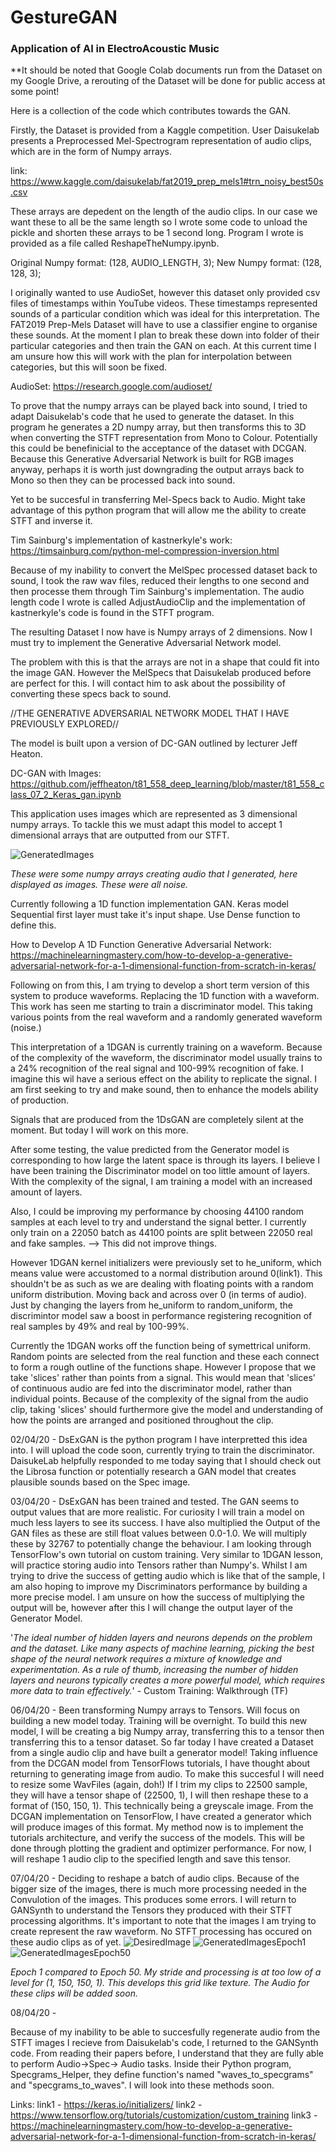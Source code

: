 # GestureGAN
### Application of AI in ElectroAcoustic Music

**It should be noted that Google Colab documents run from the Dataset on my Google Drive, a rerouting of the Dataset will be done for public access at some point!

Here is a collection of the code which contributes towards the GAN. 

Firstly, the Dataset is provided from a Kaggle competition. User Daisukelab presents a Preprocessed Mel-Spectrogram representation of audio clips, which are in the form of Numpy arrays.

link: https://www.kaggle.com/daisukelab/fat2019_prep_mels1#trn_noisy_best50s.csv

These arrays are depedent on the length of the audio clips. In our case we want these to all be the same length so I wrote some code to unload the pickle and shorten these arrays to be 1 second long. Program I wrote is provided as a file called ReshapeTheNumpy.ipynb.

Original Numpy format: (128, AUDIO_LENGTH, 3);
New Numpy format: (128, 128, 3);

I originally wanted to use AudioSet, however this dataset only provided csv files of timestamps within YouTube videos. These timestamps represented sounds of a particular condition which was ideal for this interpretation. The FAT2019 Prep-Mels Dataset will have to use a classifier engine to organise these sounds. At the moment I plan to break these down into folder of their particular categories and then train the GAN on each. At this current time I am unsure how this will work with the plan for interpolation between categories, but this will soon be fixed.

AudioSet: https://research.google.com/audioset/

To prove that the numpy arrays can be played back into sound, I tried to adapt Daisukelab's code that he used to generate the dataset. In this program he generates a 2D numpy array, but then transforms this to 3D when converting the STFT representation from Mono to Colour. Potentially this could be benefinicial to the acceptance of the dataset with DCGAN. Because this Generative Adversarial Network is built for RGB images anyway, perhaps it is worth just downgrading the output arrays back to Mono so then they can be processed back into sound.

Yet to be succesful in transferring Mel-Specs back to Audio. Might take advantage of this python program that will allow me the ability to create STFT and inverse it.

Tim Sainburg's implementation of kastnerkyle's work: https://timsainburg.com/python-mel-compression-inversion.html

Because of my inability to convert the MelSpec processed dataset back to sound, I took the raw wav files, reduced their lengths to one second and then processe them through Tim Sainburg's implementation. The audio length code I wrote is called AdjustAudioClip and the implementation of kastnerkyle's code is found in the STFT program.

The resulting Dataset I now have is Numpy arrays of 2 dimensions. Now I must try to implement the Generative Adversarial Network model.

The problem with this is that the arrays are not in a shape that could fit into the image GAN. However the MelSpecs that Daisukelab produced before are perfect for this. I will contact him to ask about the possibility of converting these specs back to sound.


//THE GENERATIVE ADVERSARIAL NETWORK MODEL THAT I HAVE PREVIOUSLY EXPLORED//

The model is built upon a version of DC-GAN outlined by lecturer Jeff Heaton.

DC-GAN with Images: https://github.com/jeffheaton/t81_558_deep_learning/blob/master/t81_558_class_07_2_Keras_gan.ipynb

This application uses images which are represented as 3 dimensional numpy arrays. To tackle this we must adapt this model to accept 1 dimensional arrays that are outputted from our STFT.

![GeneratedImages](https://github.com/djcustard/GestureGAN/blob/master/ADevelopedImage.png)

<i> These were some numpy arrays creating audio that I generated, here displayed as images. These were all noise.</i>

Currently following a 1D function implementation GAN. Keras model Sequential first layer must take it's input shape. Use Dense function to define this.

How to Develop A 1D Function Generative Adversarial Network: https://machinelearningmastery.com/how-to-develop-a-generative-adversarial-network-for-a-1-dimensional-function-from-scratch-in-keras/

Following on from this, I am trying to develop a short term version of this system to produce waveforms. Replacing the 1D function with a waveform. This work has seen me starting to train a discriminator model. This taking various points from the real waveform and a randomly generated waveform (noise.)

This interpretation of a 1DGAN is currently training on a waveform. Because of the complexity of the waveform, the discriminator model usually trains to a 24% recognition of the real signal and 100-99% recognition of fake. I imagine this wil have a serious effect on the ability to replicate the signal. I am first seeking to try and make sound, then to enhance the models ability of production.

Signals that are produced from the 1DsGAN are completely silent at the moment. But today I will work on this more.

After some testing, the value predicted from the Generator model is corresponding to how large the latent space is through its layers. I believe I have been training the Discriminator model on too little amount of layers. With the complexity of the signal, I am training a model with an increased amount of layers.

Also, I could be improving my performance by choosing 44100 random samples at each level to try and understand the signal better. I currently only train on a 22050 batch as 44100 points are split between 22050 real and fake samples. --> This did not improve things.

However 1DGAN kernel initializers were previously set to he_uniform, which means value were accustomed to a normal distribution around 0(link1). This shouldn't be as such as we are dealing with floating points with a random uniform distribution. Moving back and across over 0 (in terms of audio). Just by changing the layers from he_uniform to random_uniform, the discrimintor model saw a boost in performance registering recognition of real samples by 49% and real by 100-99%.

Currently the 1DGAN works off the function being of symettrical uniform. Random points are selected from the real function and these each connect to form a rough outline of the functions shape. However I propose that we take 'slices' rather than points from a signal. This would mean that 'slices' of continuous audio are fed into the discriminator model, rather than individual points. Because of the complexity of the signal from the audio clip, taking 'slices' should furthermore give the model and understanding of how the points are arranged and positioned throughout the clip.

02/04/20 - DsExGAN is the python program I have interpretted this idea into. I will upload the code soon, currently trying to train the discriminator. DaisukeLab helpfully responded to me today saying that I should check out the Librosa function or potentially research a GAN model that creates plausible sounds based on the Spec image.

03/04/20 - DsExGAN has been trained and tested. The GAN seems to output values that are more realistic. For curiosity I will train a model on much less layers to see its success. I have also multiplied the Output of the GAN files as these are still float values between 0.0-1.0. We will multiply these by 32767 to potentially change the behaviour. I am looking through TensorFlow's own tutorial on custom training. Very similar to 1DGAN lesson, will practice storing audio into Tensors rather than Numpy's. Whilst I am trying to drive the success of getting audio which is like that of the sample, I am also hoping to improve my Discriminators performance by building a more precise model. I am unsure on how the success of multiplying the output will be, however after this I will change the output layer of the Generator Model.

'<i>The ideal number of hidden layers and neurons depends on the problem and the dataset. Like many aspects of machine learning, picking the best shape of the neural network requires a mixture of knowledge and experimentation. As a rule of thumb, increasing the number of hidden layers and neurons typically creates a more powerful model, which requires more data to train effectively.</i>' - Custom Training: Walkthrough (TF)

06/04/20 - Been transforming Numpy arrays to Tensors. Will focus on building a new model today. Training will be overnight. To build this new model, I will be creating a big Numpy array, transferring this to a tensor then transferring this to a tensor dataset. So far today I have created a Dataset from a single audio clip and have built a generator model! Taking influence from the DCGAN model from TensorFlows tutorials, I have thought about returning to generating image from audio. To make this succesful I will need to resize some WavFiles (again, doh!) If I trim my clips to 22500 sample, they will have a tensor shape of (22500, 1), I will then reshape these to a format of (150, 150, 1). This technically being a greyscale image. From the DCGAN implementation on TensorFlow, I have created a generator which will produce images of this format. My method now is to implement the tutorials architecture, and verify the success of the models. This will be done through plotting the gradient and optimizer performance. For now, I will reshape 1 audio clip to the specified length and save this tensor.

07/04/20 - Deciding to reshape a batch of audio clips. Because of the bigger size of the images, there is much more processing needed in the Convulotion of the images. This produces some errors. I will return to GANSynth to understand the Tensors they produced with their STFT processing algorithms. It's important to note that the images I am trying to create represent the raw waveform. No STFT processing has occured on these audio clips as of yet.
![DesiredImage](https://github.com/djcustard/GestureGAN/blob/master/DesiredResult.png)
![GeneratedImagesEpoch1](https://github.com/djcustard/GestureGAN/blob/master/1.png)
![GeneratedImagesEpoch50](https://github.com/djcustard/GestureGAN/blob/master/50.png)

<i> Epoch 1 compared to Epoch 50. My stride and processing is at too low of a level for (1, 150, 150, 1). This develops this grid like texture. The Audio for these clips will be added soon.</i>

08/04/20 - 

Because of my inability to be able to succesfully regenerate audio from the STFT images I recieve from Daisukelab's code, I returned to the GANSynth code. From reading their papers before, I understand that they are fully able to perform Audio->Spec-> Audio tasks. Inside their Python program, Specgrams_Helper, they define function's named "waves_to_specgrams" and "specgrams_to_waves". I will look into these methods soon.

Links:
link1 - https://keras.io/initializers/
link2 - https://www.tensorflow.org/tutorials/customization/custom_training
link3 - https://machinelearningmastery.com/how-to-develop-a-generative-adversarial-network-for-a-1-dimensional-function-from-scratch-in-keras/

